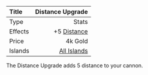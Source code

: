 |Title        | Distance Upgrade         
|:-|-:
|Type         | Stats                    
|Effects      |  +5 [Distance](/upgrades/distance.md)
|Price        | 4k Gold            
|Islands      | [All Islands](/islands.md)                      
                    
The Distance Upgrade adds 5 distance to your cannon. 


